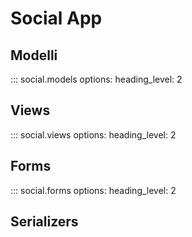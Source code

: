 # Social App

## Modelli

::: social.models
    options:
      heading_level: 2

## Views

::: social.views
    options:
      heading_level: 2

## Forms 

::: social.forms
    options:
      heading_level: 2

## Serializers 

<!-- ::: social.serializers
    options:
      heading_level: 2 -->
